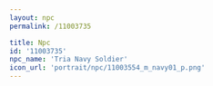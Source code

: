 ```yaml
---
layout: npc
permalink: /11003735

title: Npc
id: '11003735'
npc_name: 'Tria Navy Soldier'
icon_url: 'portrait/npc/11003554_m_navy01_p.png'
---
```

